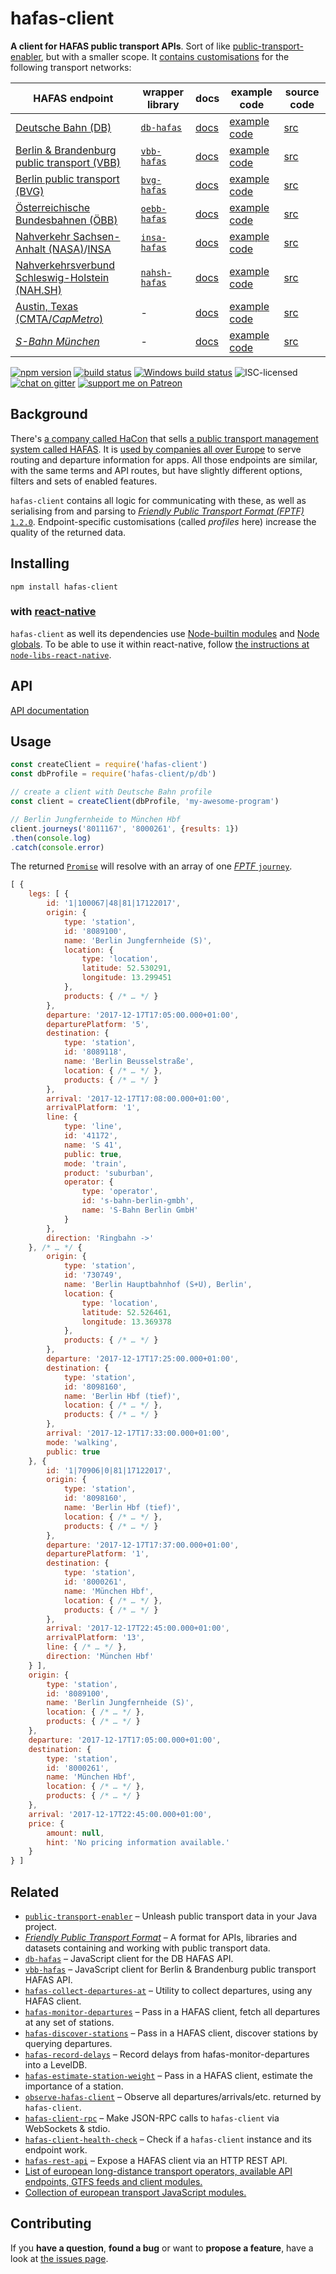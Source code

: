 # hafas-client

**A client for HAFAS public transport APIs**. Sort of like [public-transport-enabler](https://github.com/schildbach/public-transport-enabler), but with a smaller scope. It [contains customisations](p) for the following transport networks:

HAFAS endpoint | wrapper library | docs | example code | source code
---------------|------------------|------|---------|------------
[Deutsche Bahn (DB)](https://en.wikipedia.org/wiki/Deutsche_Bahn) | [`db-hafas`](https://github.com/derhuerst/db-hafas) | [docs](p/db/readme.md) | [example code](p/db/example.js) | [src](p/db/index.js)
[Berlin & Brandenburg public transport (VBB)](https://en.wikipedia.org/wiki/Verkehrsverbund_Berlin-Brandenburg) | [`vbb-hafas`](https://github.com/derhuerst/vbb-hafas) | [docs](p/vbb/readme.md) | [example code](p/vbb/example.js) | [src](p/vbb/index.js)
[Berlin public transport (BVG)](https://en.wikipedia.org/wiki/Berliner_Verkehrsbetriebe) | [`bvg-hafas`](https://github.com/derhuerst/bvg-hafas) | [docs](p/bvg/readme.md) | [example code](p/bvg/example.js) | [src](p/bvg/index.js)
[Österreichische Bundesbahnen (ÖBB)](https://en.wikipedia.org/wiki/Austrian_Federal_Railways) | [`oebb-hafas`](https://github.com/juliuste/oebb-hafas) | [docs](p/oebb/readme.md) | [example code](p/oebb/example.js) | [src](p/oebb/index.js)
[Nahverkehr Sachsen-Anhalt (NASA)](https://de.wikipedia.org/wiki/Nahverkehrsservice_Sachsen-Anhalt)/[INSA](https://insa.de) | [`insa-hafas`](https://github.com/derhuerst/insa-hafas) | [docs](p/insa/readme.md) | [example code](p/insa/example.js) | [src](p/insa/index.js)
[Nahverkehrsverbund Schleswig-Holstein (NAH.SH)](https://de.wikipedia.org/wiki/Nahverkehrsverbund_Schleswig-Holstein) | [`nahsh-hafas`](https://github.com/juliuste/nahsh-hafas) | [docs](p/nahsh/readme.md) | [example code](p/nahsh/example.js) | [src](p/nahsh/index.js)
[Austin, Texas (CMTA/*CapMetro*)](https://en.wikipedia.org/wiki/Capital_Metropolitan_Transportation_Authority) | - | [docs](p/cmta/readme.md) | [example code](p/cmta/example.js) | [src](p/cmta/index.js)
[*S-Bahn München*](https://en.wikipedia.org/wiki/Munich_S-Bahn) | - | [docs](p/sbahn-muenchen/readme.md) | [example code](p/sbahn-muenchen/example.js) | [src](p/sbahn-muenchen/index.js)

[![npm version](https://img.shields.io/npm/v/hafas-client.svg)](https://www.npmjs.com/package/hafas-client)
[![build status](https://img.shields.io/travis/public-transport/hafas-client.svg?branch=master)](https://travis-ci.org/public-transport/hafas-client)
[![Windows build status](https://img.shields.io/appveyor/ci/public-transport/hafas-client.svg?branch=master)](https://ci.appveyor.com/project/public-transport/hafas-client)
![ISC-licensed](https://img.shields.io/github/license/public-transport/hafas-client.svg)
[![chat on gitter](https://badges.gitter.im/public-transport/Lobby.svg)](https://gitter.im/public-transport/Lobby)
[![support me on Patreon](https://img.shields.io/badge/support%20me-on%20patreon-fa7664.svg)](https://patreon.com/derhuerst)


## Background

There's [a company called HaCon](http://hacon.de) that sells [a public transport management system called HAFAS](https://de.wikipedia.org/wiki/HAFAS). It is [used by companies all over Europe](https://gist.github.com/derhuerst/2b7ed83bfa5f115125a5) to serve routing and departure information for apps. All those endpoints are similar, with the same terms and API routes, but have slightly different options, filters and sets of enabled features.

`hafas-client` contains all logic for communicating with these, as well as serialising from and parsing to [*Friendly Public Transport Format (FPTF)* `1.2.0`](https://github.com/public-transport/friendly-public-transport-format/blob/1.2.0/spec/readme.md). Endpoint-specific customisations (called *profiles* here) increase the quality of the returned data.


## Installing

```shell
npm install hafas-client
```

### with [react-native](https://facebook.github.io/react-native/)

`hafas-client` as well its dependencies use [Node-builtin modules](https://nodejs.org/dist/latest/docs/api/) and [Node globals](https://nodejs.org/api/globals.html). To be able to use it within react-native, follow [the instructions at `node-libs-react-native`](https://github.com/parshap/node-libs-react-native/blob/master/README.md#usage).


## API

[API documentation](docs/readme.md)


## Usage

```js
const createClient = require('hafas-client')
const dbProfile = require('hafas-client/p/db')

// create a client with Deutsche Bahn profile
const client = createClient(dbProfile, 'my-awesome-program')

// Berlin Jungfernheide to München Hbf
client.journeys('8011167', '8000261', {results: 1})
.then(console.log)
.catch(console.error)
```

The returned [`Promise`](https://developer.mozilla.org/en-US/docs/Web/JavaScript/Reference/Global_Objects/promise) will resolve with an array of one [*FPTF* `journey`](https://github.com/public-transport/friendly-public-transport-format/blob/1.2.0/spec/readme.md#journey).

```js
[ {
	legs: [ {
		id: '1|100067|48|81|17122017',
		origin: {
			type: 'station',
			id: '8089100',
			name: 'Berlin Jungfernheide (S)',
			location: {
				type: 'location',
				latitude: 52.530291,
				longitude: 13.299451
			},
			products: { /* … */ }
		},
		departure: '2017-12-17T17:05:00.000+01:00',
		departurePlatform: '5',
		destination: {
			type: 'station',
			id: '8089118',
			name: 'Berlin Beusselstraße',
			location: { /* … */ },
			products: { /* … */ }
		},
		arrival: '2017-12-17T17:08:00.000+01:00',
		arrivalPlatform: '1',
		line: {
			type: 'line',
			id: '41172',
			name: 'S 41',
			public: true,
			mode: 'train',
			product: 'suburban',
			operator: {
				type: 'operator',
				id: 's-bahn-berlin-gmbh',
				name: 'S-Bahn Berlin GmbH'
			}
		},
		direction: 'Ringbahn ->'
	}, /* … */ {
		origin: {
			type: 'station',
			id: '730749',
			name: 'Berlin Hauptbahnhof (S+U), Berlin',
			location: {
				type: 'location',
				latitude: 52.526461,
				longitude: 13.369378
			},
			products: { /* … */ }
		},
		departure: '2017-12-17T17:25:00.000+01:00',
		destination: {
			type: 'station',
			id: '8098160',
			name: 'Berlin Hbf (tief)',
			location: { /* … */ },
			products: { /* … */ }
		},
		arrival: '2017-12-17T17:33:00.000+01:00',
		mode: 'walking',
		public: true
	}, {
		id: '1|70906|0|81|17122017',
		origin: {
			type: 'station',
			id: '8098160',
			name: 'Berlin Hbf (tief)',
			location: { /* … */ },
			products: { /* … */ }
		},
		departure: '2017-12-17T17:37:00.000+01:00',
		departurePlatform: '1',
		destination: {
			type: 'station',
			id: '8000261',
			name: 'München Hbf',
			location: { /* … */ },
			products: { /* … */ }
		},
		arrival: '2017-12-17T22:45:00.000+01:00',
		arrivalPlatform: '13',
		line: { /* … */ },
		direction: 'München Hbf'
	} ],
	origin: {
		type: 'station',
		id: '8089100',
		name: 'Berlin Jungfernheide (S)',
		location: { /* … */ },
		products: { /* … */ }
	},
	departure: '2017-12-17T17:05:00.000+01:00',
	destination: {
		type: 'station',
		id: '8000261',
		name: 'München Hbf',
		location: { /* … */ },
		products: { /* … */ }
	},
	arrival: '2017-12-17T22:45:00.000+01:00',
	price: {
		amount: null,
		hint: 'No pricing information available.'
	}
} ]
```


## Related

- [`public-transport-enabler`](https://github.com/schildbach/public-transport-enabler) – Unleash public transport data in your Java project.
- [*Friendly Public Transport Format*](https://github.com/public-transport/friendly-public-transport-format#friendly-public-transport-format-fptf) – A format for APIs, libraries and datasets containing and working with public transport data.
- [`db-hafas`](https://github.com/derhuerst/db-hafas#db-hafas) – JavaScript client for the DB HAFAS API.
- [`vbb-hafas`](https://github.com/derhuerst/vbb-hafas#vbb-hafas) – JavaScript client for Berlin & Brandenburg public transport HAFAS API.
- [`hafas-collect-departures-at`](https://github.com/derhuerst/hafas-collect-departures-at#hafas-collect-departures-at) – Utility to collect departures, using any HAFAS client.
- [`hafas-monitor-departures`](https://github.com/derhuerst/hafas-monitor-departures#hafas-monitor-departures) – Pass in a HAFAS client, fetch all departures at any set of stations.
- [`hafas-discover-stations`](https://github.com/derhuerst/hafas-discover-stations#hafas-discover-stations) – Pass in a HAFAS client, discover stations by querying departures.
- [`hafas-record-delays`](https://github.com/derhuerst/hafas-record-delays#hafas-record-delays) – Record delays from hafas-monitor-departures into a LevelDB.
- [`hafas-estimate-station-weight`](https://github.com/derhuerst/hafas-estimate-station-weight#hafas-estimate-station-weight) – Pass in a HAFAS client, estimate the importance of a station.
- [`observe-hafas-client`](https://github.com/derhuerst/observe-hafas-client) – Observe all departures/arrivals/etc. returned by `hafas-client`.
- [`hafas-client-rpc`](https://github.com/derhuerst/hafas-client-rpc) – Make JSON-RPC calls to `hafas-client` via WebSockets & stdio.
- [`hafas-client-health-check`](https://github.com/derhuerst/hafas-client-health-check) – Check if a `hafas-client` instance and its endpoint work.
- [`hafas-rest-api`](https://github.com/derhuerst/hafas-rest-api#hafas-rest-api) – Expose a HAFAS client via an HTTP REST API.
- [List of european long-distance transport operators, available API endpoints, GTFS feeds and client modules.](https://github.com/public-transport/european-transport-operators)
- [Collection of european transport JavaScript modules.](https://github.com/public-transport/european-transport-modules)


## Contributing

If you **have a question**, **found a bug** or want to **propose a feature**, have a look at [the issues page](https://github.com/public-transport/hafas-client/issues).
